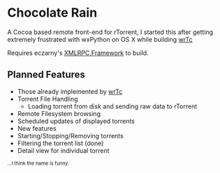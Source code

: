 Chocolate Rain
===========

A Cocoa based remote front-end for rTorrent, I started this after getting extremely frustrated with wxPython on OS X while building [wrTc]
 
Requires eczarny's [XMLRPC.Framework][xmlrpc] to build.

Planned Features
-------------
 - Those already implemented by [wrTc]
  - Torrent File Handling
     - Loading torrent from disk and sending raw data to rTorrent
  - Remote Filesystem browsing
  - Scheduled updates of displayed torrents
 - New features
  - Starting/Stopping/Removing torrents
  - Filtering the torrent list (done)
  - Detail view for individual torrent

<span style="font-size:80%;">...I think the name is funny.</span>

[xmlrpc]: http://github.com/eczarny/xmlrpc
[wrtc]: http://github.com/grncdr/rtorrent-client
